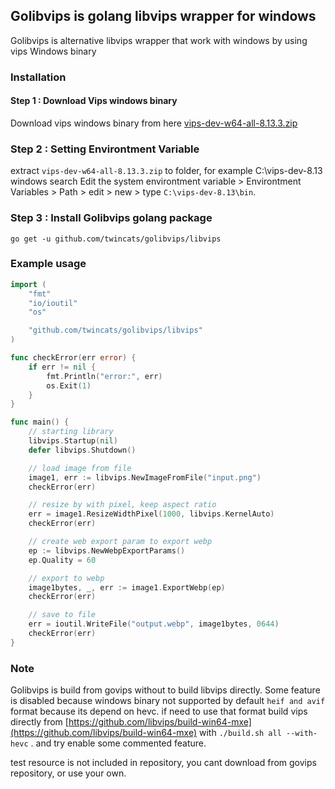 ## Golibvips is golang libvips wrapper for windows

Golibvips is alternative libvips wrapper that work with windows by using vips Windows binary

### Installation

#### Step 1 : Download Vips windows binary

Download vips windows binary from here [vips-dev-w64-all-8.13.3.zip](https://github.com/libvips/build-win64-mxe/releases/download/v8.13.3/vips-dev-w64-all-8.13.3.zip)

### Step 2 : Setting Environtment Variable

extract `vips-dev-w64-all-8.13.3.zip` to folder, for example C:\vips-dev-8.13
windows search Edit the system environtment variable > Environtment Variables > Path > edit > new > type `C:\vips-dev-8.13\bin`.

### Step 3 : Install Golibvips golang package

``` 
go get -u github.com/twincats/golibvips/libvips 
```

### Example usage

```go
import (
	"fmt"
	"io/ioutil"
	"os"

	"github.com/twincats/golibvips/libvips"
)

func checkError(err error) {
	if err != nil {
		fmt.Println("error:", err)
		os.Exit(1)
	}
}

func main() {
	// starting library
	libvips.Startup(nil)
	defer libvips.Shutdown()

	// load image from file
	image1, err := libvips.NewImageFromFile("input.png")
	checkError(err)

	// resize by with pixel, keep aspect ratio
	err = image1.ResizeWidthPixel(1000, libvips.KernelAuto)
	checkError(err)

	// create web export param to export webp
	ep := libvips.NewWebpExportParams()
	ep.Quality = 60

	// export to webp
	image1bytes, _, err := image1.ExportWebp(ep)
	checkError(err)

	// save to file
	err = ioutil.WriteFile("output.webp", image1bytes, 0644)
	checkError(err)
}
```

### Note

Golibvips is build from govips without to build libvips directly. Some feature is disabled because windows binary not supported by default `heif and avif` format because its depend on hevc. if need to use that format build vips directly from [https://github.com/libvips/build-win64-mxe](https://github.com/libvips/build-win64-mxe) with `./build.sh all --with-hevc` . and try enable some commented feature.

test resource is not included in repository, you cant download from govips repository, or use your own.
